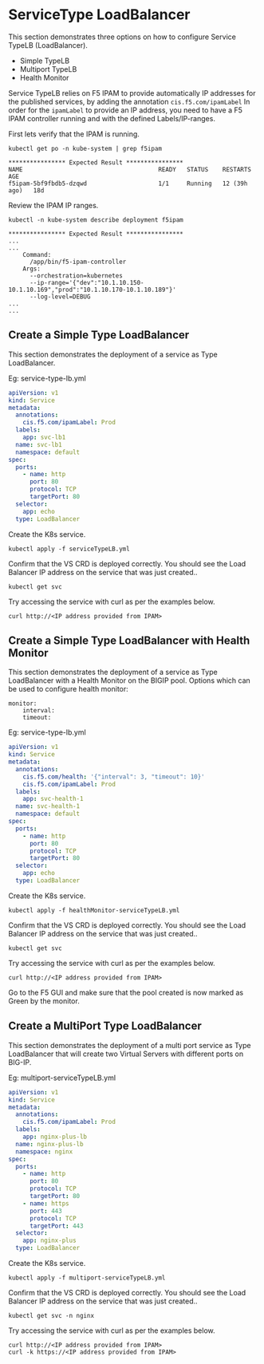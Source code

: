 # ServiceType LoadBalancer

This section demonstrates three options on how to configure Service TypeLB (LoadBalancer).

- Simple TypeLB
- Multiport TypeLB
- Health Monitor

Service TypeLB relies on F5 IPAM to provide automatically IP addresses for the published services, by adding the annotation `cis.f5.com/ipamLabel`
In order for the `ipamLabel` to provide an IP address, you need to have a F5 IPAM controller running and with the defined Labels/IP-ranges.

First lets verify that the IPAM is running.

```
kubectl get po -n kube-system | grep f5ipam

**************** Expected Result ****************
NAME                                      READY   STATUS    RESTARTS       AGE
f5ipam-5bf9fbdb5-dzqwd                    1/1     Running   12 (39h ago)   18d
```

Review the IPAM IP ranges.

```
kubectl -n kube-system describe deployment f5ipam

**************** Expected Result ****************
...
...
    Command:
      /app/bin/f5-ipam-controller
    Args:
      --orchestration=kubernetes
      --ip-range='{"dev":"10.1.10.150-10.1.10.169","prod":"10.1.10.170-10.1.10.189"}'
      --log-level=DEBUG
...
...
```

## Create a Simple Type LoadBalancer

This section demonstrates the deployment of a service as Type LoadBalancer. 

Eg: service-type-lb.yml

```yml
apiVersion: v1
kind: Service
metadata:
  annotations:
    cis.f5.com/ipamLabel: Prod
  labels:
    app: svc-lb1
  name: svc-lb1
  namespace: default
spec:
  ports:
    - name: http
      port: 80
      protocol: TCP
      targetPort: 80
  selector:
    app: echo
  type: LoadBalancer
```

Create the K8s service. 
```
kubectl apply -f serviceTypeLB.yml
```

Confirm that the VS CRD is deployed correctly. You should see the Load Balancer IP address on the service that was just created..
```
kubectl get svc 
```

Try accessing the service with curl as per the examples below. 
```
curl http://<IP address provided from IPAM>
```



## Create a Simple Type LoadBalancer with Health Monitor

This section demonstrates the deployment of a service as Type LoadBalancer with a Health Monitor on the BIGIP pool. Options which can be used to configure health monitor:
```
monitor:
    interval: 
    timeout: 
```

Eg: service-type-lb.yml

```yml
apiVersion: v1
kind: Service
metadata:
  annotations:
    cis.f5.com/health: '{"interval": 3, "timeout": 10}'
    cis.f5.com/ipamLabel: Prod
  labels:
    app: svc-health-1
  name: svc-health-1
  namespace: default
spec:
  ports:
    - name: http
      port: 80
      protocol: TCP
      targetPort: 80
  selector:
    app: echo
  type: LoadBalancer
```

Create the K8s service. 
```
kubectl apply -f healthMonitor-serviceTypeLB.yml
```

Confirm that the VS CRD is deployed correctly. You should see the Load Balancer IP address on the service that was just created..
```
kubectl get svc 
```

Try accessing the service with curl as per the examples below. 
```
curl http://<IP address provided from IPAM>
```

Go to the F5 GUI and make sure that the pool created is now marked as Green by the monitor.



## Create a MultiPort Type LoadBalancer

This section demonstrates the deployment of a multi port service as Type LoadBalancer that will create two Virtual Servers with different ports on BIG-IP. 

Eg: multiport-serviceTypeLB.yml

```yml
apiVersion: v1
kind: Service
metadata:
  annotations:
    cis.f5.com/ipamLabel: Prod
  labels:
    app: nginx-plus-lb
  name: nginx-plus-lb
  namespace: nginx
spec:
  ports:
    - name: http
      port: 80
      protocol: TCP
      targetPort: 80
    - name: https
      port: 443
      protocol: TCP
      targetPort: 443
  selector:
    app: nginx-plus
  type: LoadBalancer
```

Create the K8s service. 
```
kubectl apply -f multiport-serviceTypeLB.yml
```

Confirm that the VS CRD is deployed correctly. You should see the Load Balancer IP address on the service that was just created..
```
kubectl get svc -n nginx
```

Try accessing the service with curl as per the examples below. 
```
curl http://<IP address provided from IPAM>
curl -k https://<IP address provided from IPAM>
```


